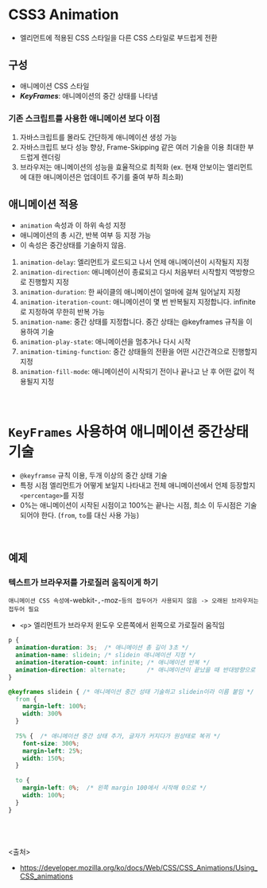 # CSS3 Animation

- 엘리먼트에 적용된 CSS 스타일을 다른 CSS 스타일로 부드럽게 전환

## 구성

- 애니메이션 CSS 스타일
- ***KeyFrames***: 애니메이션의 중간 상태를 나타냄

### 기존 스크립트를 사용한 애니메이션 보다 이점

1. 자바스크립트를 몰라도 간단하게 애니메이션 생성 가능
2. 자바스크립트 보다 성능 향상, Frame-Skipping 같은 여러 기술을 이용 최대한 부드럽게 렌더링
3. 브라우저는 애니메이션의 성능을 효율적으로 최적화 (ex. 현재 안보이는 엘리먼트에 대한 애니메이션은 업데이트 주기를 줄여 부하 최소화)

## 애니메이션 적용

- `animation` 속성과 이 하위 속성 지정
- 애니메이션의 총 시간, 반복 여부 등 지정 가능
- 이 속성은 중간상태를 기술하지 않음.

1. `animation-delay`: 엘리먼트가 로드되고 나서 언제 애니메이션이 시작될지 지정
2. `animation-direction`: 애니메이션이 종료되고 다시 처음부터 시작할지 역방향으로 진행할지 지정
3. `animation-duration`: 한 싸이클의 애니메이션이 얼마에 걸쳐 일어날지 지정
4. `animation-iteration-count`: 애니메이션이 몇 번 반복될지 지정합니다. infinite로 지정하여 무한히 반복 가능
5. `animation-name`: 중간 상태를 지정합니다. 중간 상태는  @keyframes 규칙을 이용하여 기술
6. `animation-play-state`: 애니메이션을 멈추거나 다시 시작
7. `animation-timing-function`: 중간 상태들의 전환을 어떤 시간간격으로 진행할지 지정
8. `animation-fill-mode`: 애니메이션이 시작되기 전이나 끝나고 난 후 어떤 값이 적용될지 지정

<br/>

# `KeyFrames` 사용하여 애니메이션 중간상태 기술

- `@keyframse` 규칙 이용, 두개 이상의 중간 상태 기술
- 특정 시점 엘리먼트가 어떻게 보일지 나타내고 전체 애니메이션에서 언제 등장할지 `<percentage>`를 지정
- 0%는 애니메이션이 시작된 시점이고 100%는 끝나는 시점, 최소 이 두시점은 기술되어야 한다. (`from`, `to`를 대신 사용 가능)

<br/>

## 예제

### 텍스트가 브라우저를 가로질러 움직이게 하기

`애니메이션 CSS 속성에`-webkit-`,`-moz-`등의 접두어가 사용되지 않음 -> 오래된 브라우저는 접두어 필요`

- `<p`> 엘리먼트가 브라우저 윈도우 오른쪽에서 왼쪽으로 가로질러 움직임

```css
p {
  animation-duration: 3s;  /* 애니메이션 총 길이 3초 */
  animation-name: slidein; /* slidein 애니메이션 지정 */
  animation-iteration-count: infinite; /* 애니메이션 반복 */
  animation-direction: alternate;      /* 애니메이션이 끝났을 때 반대방향으로 이동 */
}

@keyframes slidein { /* 애니메이션 중간 성태 기술하고 slidein이라 이름 붙임 */
  from {
    margin-left: 100%;
    width: 300%
  }
  
  75% {  /* 애니메이션 중간 상태 추가, 글자가 커지다가 원상태로 복귀 */
    font-size: 300%;
    margin-left: 25%;
    width: 150%;
  }
  
  to {
    margin-left: 0%;  /* 왼쪽 margin 100에서 시작해 0으로 */
    width: 100%;
  }
}
```

<br/><br/><br/>
<출처>

- <https://developer.mozilla.org/ko/docs/Web/CSS/CSS_Animations/Using_CSS_animations>
